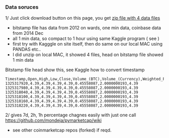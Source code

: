 ### Data soruces 


1/ Just click download button on this page, you get [zip file with 4 data files](https://www.kaggle.com/mczielinski/bitcoin-historical-data)
- bitstamp file has data from 2012 on wards, one min data, coinbase data from 2014 Dec
- all 1 min data, so compact to 1 hour using same Kaggle program ( see )
- first try with Kagggle on site itself, then do same on our local MAC using PANDAS etc..
- I did unzip on local MAC, it showed 4 files,  head on bitstamp file showed 1 min data 

Bitstamp file head show this, see Kaggle how to convert timestamp
```
Timestamp,Open,High,Low,Close,Volume_(BTC),Volume_(Currency),Weighted_Price
1325317920,4.39,4.39,4.39,4.39,0.45558087,2.0000000193,4.39
1325317980,4.39,4.39,4.39,4.39,0.45558087,2.0000000193,4.39
1325318040,4.39,4.39,4.39,4.39,0.45558087,2.0000000193,4.39
1325318100,4.39,4.39,4.39,4.39,0.45558087,2.0000000193,4.39
1325318160,4.39,4.39,4.39,4.39,0.45558087,2.0000000193,4.39
1325318220,4.39,4.39,4.39,4.39,0.45558087,2.0000000193,4.39
```

2/ gives 7d, 2h, 1h percentage chagnes easily with just one call https://github.com/mondeja/pymarketcap/wiki
 - see other coinmarketcap repos (forked) if reqd.
